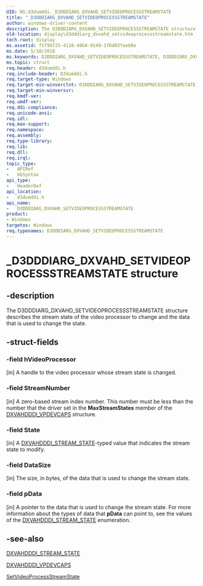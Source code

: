 ```yaml
---
UID: NS:d3dumddi._D3DDDIARG_DXVAHD_SETVIDEOPROCESSSTREAMSTATE
title: "_D3DDDIARG_DXVAHD_SETVIDEOPROCESSSTREAMSTATE"
author: windows-driver-content
description: The D3DDDIARG_DXVAHD_SETVIDEOPROCESSSTREAMSTATE structure describes the stream state of the video processor to change and the data that is used to change the state.
old-location: display\d3dddiarg_dxvahd_setvideoprocessstreamstate.htm
tech.root: display
ms.assetid: f1f99725-4110-49b4-9149-1f6d03faeb0e
ms.date: 5/10/2018
ms.keywords: D3DDDIARG_DXVAHD_SETVIDEOPROCESSSTREAMSTATE, D3DDDIARG_DXVAHD_SETVIDEOPROCESSSTREAMSTATE structure [Display Devices], UMDisplayDriver_param_Structs_6b11ff68-267b-47f0-aa04-17d3eea71e20.xml, _D3DDDIARG_DXVAHD_SETVIDEOPROCESSSTREAMSTATE, d3dumddi/D3DDDIARG_DXVAHD_SETVIDEOPROCESSSTREAMSTATE, display.d3dddiarg_dxvahd_setvideoprocessstreamstate
ms.topic: struct
req.header: d3dumddi.h
req.include-header: D3dumddi.h
req.target-type: Windows
req.target-min-winverclnt: D3DDDIARG_DXVAHD_SETVIDEOPROCESSSTREAMSTATE is supported beginning with the Windows 7 operating system.
req.target-min-winversvr: 
req.kmdf-ver: 
req.umdf-ver: 
req.ddi-compliance: 
req.unicode-ansi: 
req.idl: 
req.max-support: 
req.namespace: 
req.assembly: 
req.type-library: 
req.lib: 
req.dll: 
req.irql: 
topic_type:
-	APIRef
-	kbSyntax
api_type:
-	HeaderDef
api_location:
-	d3dumddi.h
api_name:
-	D3DDDIARG_DXVAHD_SETVIDEOPROCESSSTREAMSTATE
product:
- Windows
targetos: Windows
req.typenames: D3DDDIARG_DXVAHD_SETVIDEOPROCESSSTREAMSTATE
---
```


# _D3DDDIARG_DXVAHD_SETVIDEOPROCESSSTREAMSTATE structure


## -description


The D3DDDIARG_DXVAHD_SETVIDEOPROCESSSTREAMSTATE structure describes the stream state of the video processor to change and the data that is used to change the state. 


## -struct-fields




### -field hVideoProcessor

[in] A handle to the video processor whose stream state is changed.


### -field StreamNumber

[in] A zero-based stream index number. This number must be less than the number that the driver set in the <b>MaxStreamStates</b> member of the <a href="https://msdn.microsoft.com/library/windows/hardware/ff563113">DXVAHDDDI_VPDEVCAPS</a> structure. 


### -field State

[in] A <a href="https://msdn.microsoft.com/library/windows/hardware/ff563068">DXVAHDDDI_STREAM_STATE</a>-typed value that indicates the stream state to modify.


### -field DataSize

[in] The size, in bytes, of the data that is used to change the stream state.


### -field pData

[in] A pointer to the data that is used to change the stream state. For more information about the types of data that <b>pData</b> can point to, see the values of the <a href="https://msdn.microsoft.com/library/windows/hardware/ff563068">DXVAHDDDI_STREAM_STATE</a> enumeration. 


## -see-also




<a href="https://msdn.microsoft.com/library/windows/hardware/ff563068">DXVAHDDDI_STREAM_STATE</a>



<a href="https://msdn.microsoft.com/library/windows/hardware/ff563113">DXVAHDDDI_VPDEVCAPS</a>



<a href="https://msdn.microsoft.com/b48fbe58-056a-4c3b-8e1e-c65515c21ee4">SetVideoProcessStreamState</a>
 

 


